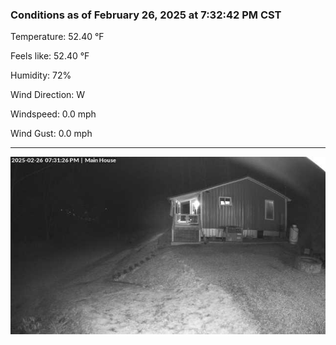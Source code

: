 ### Conditions as of February 26, 2025 at 7:32:42 PM CST 

Temperature: 52.40 &deg;F

Feels like: 52.40 &deg;F

Humidity: 72%

Wind Direction: W

Windspeed: 0.0 mph

Wind Gust: 0.0 mph

---

<img src="./images/latest.jpeg"/>

